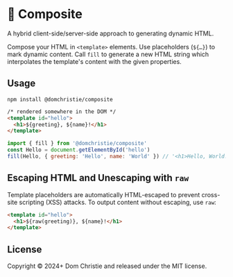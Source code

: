 # 🦷 Composite

A hybrid client-side/server-side approach to generating dynamic HTML.

Compose your HTML in `<template>` elements. Use placeholders (`${…}`) to mark dynamic content. Call `fill` to generate a new HTML string which interpolates the template's content with the given properties.

## Usage

```
npm install @domchristie/composite
```

```html
/* rendered somewhere in the DOM */
<template id="hello">
  <h1>${greeting}, ${name}!</h1>
</template>
```

```js
import { fill } from '@domchristie/composite'
const Hello = document.getElementById('hello')
fill(Hello, { greeting: 'Hello', name: 'World' }) // '<h1>Hello, World!</h1>'
```

## Escaping HTML and Unescaping with `raw`

Template placeholders are automatically HTML-escaped to prevent cross-site scripting (XSS) attacks. To output content without escaping, use `raw`:

```html
<template id="hello">
  <h1>${raw(greeting)}, ${name}!</h1>
</template>
```

## License

Copyright © 2024+ Dom Christie and released under the MIT license.
